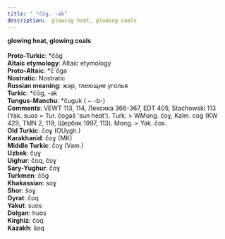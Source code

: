 ```yaml
---
title: " *čōg, -ak"
description:  glowing heat, glowing coals
---
```

<strong> glowing heat, glowing coals</strong><br><br>
<strong>Proto-Turkic</strong>:  *čōg<br>
<strong>Altaic etymology</strong>:  Altaic etymology<br>
<strong> Proto-Altaic</strong>:  *č`ṓga<br>
<strong>Nostratic</strong>:  Nostratic<br>
<strong>Russian meaning</strong>:  жар, тлеющие уголья<br>
<strong>Turkic</strong>:  *čōg, -ak<br>
<strong>Tungus-Manchu</strong>:  *čuguk ( ~ -b-)<br>
<strong>Comments</strong>:  VEWT 113, 114, Лексика 366-367, EDT 405, Stachowski 113 (Yak. suos = Tur. čogaš 'sun heat'). Turk. > WMong. čoɣ, Kalm. cog (KW 429, TMN 2, 119, Щербак 1997, 113). Mong. > Yak. čox.<br>
<strong>Old Turkic</strong>:  čoɣ (OUygh.)<br>
<strong>Karakhanid</strong>:  čoɣ (MK)<br>
<strong>Middle Turkic</strong>:  čoɣ (Vam.)<br>
<strong>Uzbek</strong>:  čụɣ<br>
<strong>Uighur</strong>:  čoq, čoɣ<br>
<strong>Sary-Yughur</strong>:  čoɣ<br>
<strong>Turkmen</strong>:  čōg<br>
<strong>Khakassian</strong>:  soɣ<br>
<strong>Shor</strong>:  šoɣ<br>
<strong>Oyrat</strong>:  čoq<br>
<strong>Yakut</strong>:  suos<br>
<strong>Dolgan</strong>:  huos<br>
<strong>Kirghiz</strong>:  čoq<br>
<strong>Kazakh</strong>:  šoq<br>


